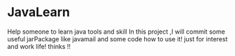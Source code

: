 # JavaLearn
Help someone to learn java tools and skill
In this project ,I will commit some useful jarPackage like javamail and some code how to use it!
just for interest and work life! thinks !!
